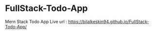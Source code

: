 # FullStack-Todo-App
Mern Stack Todo App
Live url : https://bilalkeskin94.github.io/FullStack-Todo-App/

